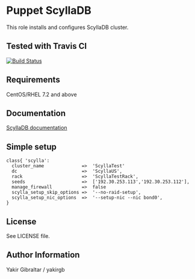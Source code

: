 # Puppet ScyllaDB

This role installs and configures ScyllaDB cluster.


## Tested with Travis CI

[![Build Status](https://travis-ci.org/yakirgb/puppet-scylladb.svg?branch=master)](https://travis-ci.org/yakirgb/puppet-scylladb)

## Requirements

CentOS/RHEL 7.2 and above

## Documentation

[ScyllaDB documentation](http://docs.scylladb.com/)

## Simple setup

```puppet
class{ 'scylla':
  cluster_name              =>  'ScyllaTest'
  dc                        =>  'ScyllaUS',
  rack                      =>  'ScyllaTestRack',
  seeds                     =>  ['192.30.253.113','192.30.253.112'],
  manage_firewall           =>  false
  scylla_setup_skip_options =>  '--no-raid-setup',
  scylla_setup_nic_options  =>  '--setup-nic --nic bond0',
}
```
## License

See LICENSE file.

## Author Information

Yakir Gibraltar / yakirgb
